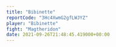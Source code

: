 ```yaml
---
title: "Bibinette"
reportCode: "3Hc4XwmG2gfLWJYZ"
player: "Bibinette"
fight: "Magtheridon"
date: 2021-09-26T21:48:45.419000+00:00
---
```

